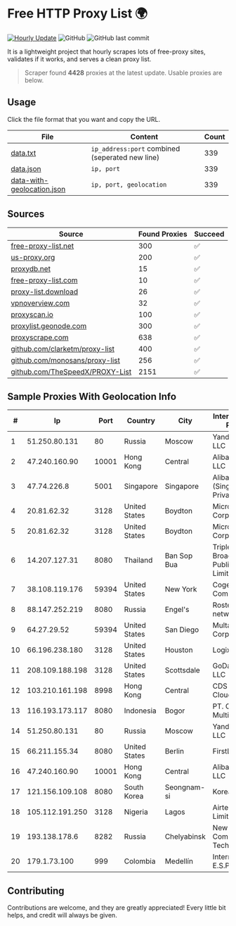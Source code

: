 
# Free HTTP Proxy List 🌍

[![Hourly Update](https://github.com/mertguvencli/http-proxy-list/actions/workflows/main.yml/badge.svg?branch=main)](https://github.com/mertguvencli/http-proxy-list/actions/workflows/main.yml)
![GitHub](https://img.shields.io/github/license/mertguvencli/http-proxy-list)
![GitHub last commit](https://img.shields.io/github/last-commit/mertguvencli/http-proxy-list)

It is a lightweight project that hourly scrapes lots of free-proxy sites, validates if it works, and serves a clean proxy list.


> Scraper found **4428** proxies at the latest update. Usable proxies are below.

## Usage

Click the file format that you want and copy the URL.


|File|Content|Count|
|----|-------|-----|
|[data.txt](https://raw.githubusercontent.com/mertguvencli/http-proxy-list/main/proxy-list/data.txt)|`ip_address:port` combined (seperated new line)|339|
|[data.json](https://raw.githubusercontent.com/mertguvencli/http-proxy-list/main/proxy-list/data.json)|`ip, port`|339|
|[data-with-geolocation.json](https://raw.githubusercontent.com/mertguvencli/http-proxy-list/main/proxy-list/data-with-geolocation.json)|`ip, port, geolocation`|339|

## Sources

|Source|Found Proxies|Succeed|
|------|-------------|-------|
|[free-proxy-list.net](https://free-proxy-list.net)|300|✅|
|[us-proxy.org](https://www.us-proxy.org)|200|✅|
|[proxydb.net](http://proxydb.net)|15|✅|
|[free-proxy-list.com](https://free-proxy-list.com/?page=&port=&type%5B%5D=http&type%5B%5D=https&up_time=0&search=Search)|10|✅|
|[proxy-list.download](https://www.proxy-list.download/HTTP)|26|✅|
|[vpnoverview.com](https://vpnoverview.com/privacy/anonymous-browsing/free-proxy-servers)|32|✅|
|[proxyscan.io](https://www.proxyscan.io)|100|✅|
|[proxylist.geonode.com](https://proxylist.geonode.com/api/proxy-list?limit=300&page=1&sort_by=lastChecked&sort_type=desc&protocols=http,https)|300|✅|
|[proxyscrape.com](https://api.proxyscrape.com/v2/?request=displayproxies&protocol=http&timeout=10000&country=all&ssl=all&anonymity=all)|638|✅|
|[github.com/clarketm/proxy-list](https://raw.githubusercontent.com/clarketm/proxy-list/master/proxy-list-raw.txt)|400|✅|
|[github.com/monosans/proxy-list](https://raw.githubusercontent.com/monosans/proxy-list/main/proxies/http.txt)|256|✅|
|[github.com/TheSpeedX/PROXY-List](https://raw.githubusercontent.com/TheSpeedX/PROXY-List/master/http.txt)|2151|✅|


## Sample Proxies With Geolocation Info

|#|Ip|Port|Country|City|Internet Service Provider|
|-|--|----|-------|----|-------------------------|
|1|51.250.80.131|80|Russia|Moscow|Yandex.Cloud LLC|
|2|47.240.160.90|10001|Hong Kong|Central|Alibaba.com LLC|
|3|47.74.226.8|5001|Singapore|Singapore|Alibaba Cloud (Singapore) Private Limited|
|4|20.81.62.32|3128|United States|Boydton|Microsoft Corporation|
|5|20.81.62.32|3128|United States|Boydton|Microsoft Corporation|
|6|14.207.127.31|8080|Thailand|Ban Sop Bua|Triple T Broadband Public Company Limited|
|7|38.108.119.176|59394|United States|New York|Cogent Communications|
|8|88.147.252.219|8080|Russia|Engel's|Rostelecom networks|
|9|64.27.29.52|59394|United States|San Diego|Multacom Corporation|
|10|66.196.238.180|3128|United States|Houston|Logix|
|11|208.109.188.198|3128|United States|Scottsdale|GoDaddy.com, LLC|
|12|103.210.161.198|8998|Hong Kong|Central|CDS Global Cloud Co., Ltd|
|13|116.193.173.117|8080|Indonesia|Bogor|PT. Cemerlang Multimedia|
|14|51.250.80.131|80|Russia|Moscow|Yandex.Cloud LLC|
|15|66.211.155.34|8080|United States|Berlin|FirstLight Fiber|
|16|47.240.160.90|10001|Hong Kong|Central|Alibaba.com LLC|
|17|121.156.109.108|8080|South Korea|Seongnam-si|Korea Telecom|
|18|105.112.191.250|3128|Nigeria|Lagos|Airtel Networks Limited|
|19|193.138.178.6|8282|Russia|Chelyabinsk|New Communication Technologies|
|20|179.1.73.100|999|Colombia|Medellín|Internexa S.a. E.S.P|



## Contributing

Contributions are welcome, and they are greatly appreciated! Every
little bit helps, and credit will always be given.

